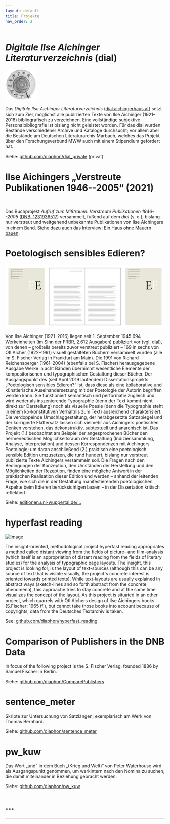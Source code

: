 ```yaml
---
layout: default
title: Projekte
nav_order: 2
---
```


# *Digitale Ilse Aichinger Literaturverzeichnis* (dial)

<img src="https://github.com/diaphon/dial/blob/master/rotary_dial.png" alt= "" width="100px">

Das *Digitale Ilse Aichinger Literaturverzeichnis* ([dial.aichingerhaus.at](http://dial.aichingerhaus.at/)) setzt sich zum Ziel, möglichst alle publizierten Texte von Ilse Aichinger (1921–2016) bibliografisch zu verzeichnen. Eine vollständige subjektive Personalbibliografie ist bislang nicht geleistet worden. Für das dial wurden Bestände verschiedener Archive und Kataloge durchsucht; vor allem aber die Bestände am Deutschen Literaturarchiv Marbach, welches das Projekt über den Forschungsverbund MWW auch mit einem Stipendium gefördert hat. 

Siehe: [github.com/diaphon/dial_private](https://github.com/diaphon/dial_private) (privat)


# Ilse Aichingers „Verstreute Publikationen 1946--2005“ (2021)

<img src="https://portal.dnb.de/opac/mvb/cover?isbn=978-3-10-397086-9" alt= "" width="200px">

Das Buchprojekt *Aufruf zum Mißtrauen. Verstreute Publikationen 1946--2005* ([DNB: 1231936517](https://d-nb.info/1231936517)) versammelt, fußend auf dem *dial* (s. o.), bislang nur verstreut und weitgehend unbekannte Publikationen von Ilse Aichingers in einem Band. Siehe dazu auch das Interview: [Ein Haus ohne Mauern bauen](https://www.fischerverlage.de/magazin/interviews/ilse-aichinger-100-geburtstag-andreas-dittrich). 



# Poetologisch sensibles Edieren?

![Image](./Satzspiegel.png)

Von Ilse Aichinger (1921–2016) liegen seit 1. September 1945 694 Werkeinheiten (im Sinn der FRBR, 2.612 Ausgaben) publiziert vor (vgl. [dial]), von denen – großteils bereits zuvor verstreut publiziert – 169 in sechs von Otl Aicher (1922–1991) visuell gestalteten Büchern versammelt wurden (alle im S. Fischer Verlag in Frankfurt am Main). Die 1991 von Richard Reichensperger (1961–2004) (ebenfalls bei S. Fischer) herausgegebene Ausgabe Werke in acht Bänden übernimmt wesentliche Elemente der kompositorischen und typographischen Gestaltung dieser Bücher. Der Ausgangspunkt des (seit April 2019 laufenden) Dissertationsprojekts „Poetologisch sensibles Edieren?“ ist, dass diese als eine kollaborative und künstlerische Auseinandersetzung mit der Poetologie der Autorin begriffen werden kann. Sie funktioniert semantisch und performativ zugleich und wird weder als inszenierende Typographie (denn der Text kommt nicht direkt zur Darstellung) noch als visuelle Poesie (denn die Typographie steht in einem ko-konstitutiven Verhältnis zum Text) ausreichend charakterisiert. Die verdoppelnde Umschlaggestaltung, der herabgesetzte Satzspiegel und der korrigierte Flattersatz lassen sich vielmehr aus Aichingers poetischen Denken verstehen, das dekonstruktiv, subtextuell und anarchisch ist. Das Projekt (1.) beobachtet am Beispiel der angesprochenen Bücher den hermeneutischen Möglichkeitsraum der Gestaltung (Indiziensammlung, Analyse, Interpretation) und dessen Korrespondenzen mit Aichingers Poetologie; um daran anschließend (2.) praktisch eine poetologisch sensible Edition umzusetzen, die rund hundert, bislang nur verstreut publizierte Texte Aichingers versammeln soll. Die Fragen nach den Bedingungen der Konzeption, den Umständen der Herstellung und den Möglichkeiten der Rezeption, finden eine mögliche Antwort in der praktischen Realisation dieser Edition und werden – anhand der leitenden Frage, wie sich die in der Gestaltung manifestierenden poetologischen Aspekte beim Edieren berücksichtigen lassen – in der Dissertation kritisch reflektiert.

Siehe: [editionen.uni-wuppertal.de/…](https://www.editionen.uni-wuppertal.de/de/personen/kollegiatinnen-und-kollegiaten/dittrich-andreas.html)


# hyperfast reading

![Image](https://github.com/diaphon/hyperfast_reading/raw/master/Alle_Bilder_Montage.jpg)

The insight-oriented, methodological project hyperfast reading appropriates a method called distant viewing from the fields of picture- and film-analysis (which itself is an appropriation of distant reading from the fields of literary studies) for the analysis of typographic page layouts. The insight, this project is looking for, is the layout of text-sources (although this can be any source of text that is visible visually, the project's concrete interest is oriented towards printed texts). While text-layouts are usually explained in abstract ways (sketch-lines and so forth abstract from the concrete phenomena), this approache tries to stay concrete and at the same time visualizes the concept of the layout. As this project is situated in an other project, which quarrels with Otl Aichers design of Ilse Aichingers books (S.Fischer: 1965 ff.), but cannot take those books into account because of copyrights, data from the Deutsches Textarchiv is taken.

See: [github.com/diaphon/hyperfast_reading](https://github.com/diaphon/hyperfast_reading)


# Comparison of Publishers in the DNB Data 

In focus of the following project is the S. Fischer Verlag, founded 1886 by Samuel Fischer in Berlin. 

Siehe: [github.com/diaphon/ComparePublishers](https://github.com/diaphon/ComparePublishers)


# sentence_meter

Skripte zur Untersuchung von Satzlängen; exemplarisch am Werk von Thomas Bernhard. 

Siehe: [github.com/diaphon/sentence_meter](https://github.com/diaphon/sentence_meter)


# pw_kuw

Das Wort „und“ in dem Buch „(Krieg und Welt)“ von Peter Waterhouse wird als Ausgangspunkt genommen, um werkintern nach den Nomina zu suchen, die damit miteinander in Beziehung gebracht werden.   

Siehe: [github.com/diaphon/pw_kuw](https://github.com/diaphon/pw_kuw)


# …

---

[dial]: http://dial.aichingerhaus.at
